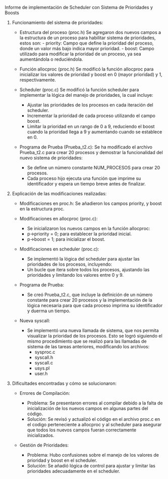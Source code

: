 Informe de implementación de Scheduler con Sistema de Prioridades y Boosts

1. Funcionamiento del sistema de prioridades:
	- Estructura del proceso (proc.h)
		Se agregaron dos nuevos campos a la estructura de un proceso para habilitar sistema de prioridades, estos son:
			- priority: Campo que define la prioridad del proceso, donde un valor más bajo indica mayor prioridad.
			- boost: Campo utilizado para modificar la prioridad de un proceso, ya sea aumentándola o reduciéndola.

	- Función allocproc (proc.h)
		Se modificó la función allocproc para inicializar los valores de prioridad y boost en 0 (mayor prioridad) y 1, respectivamente.

	- Scheduler (proc.c)
		Se modificó la función scheduler para implementar la lógica del manejo de prioridades, la cual incluye:
		- Ajustar las prioridades de los procesos en cada iteración del scheduler.
		- Incrementar la prioridad de cada proceso utilizando el campo boost.
		- Limitar la prioridad en un rango de 0 a 9, reduciendo el boost cuando la prioridad llega a 9 y aumentando cuando se establece en 0.

	- Programa de Prueba (Prueba_t2.c):
		Se ha modificado el archivo Prueba_t2.c para crear 20 procesos y demostrar la funcionalidad del nuevo sistema de prioridades:
		- Se define un número constante NUM_PROCESOS para crear 20 procesos.
		- Cada proceso hijo ejecuta una función que imprime su identificador y espera un tiempo breve antes de finalizar.

2. Explicación de las modificaciones realizadas:

	- Modificaciones en proc.h:
		Se añadieron los campos priority, y boost en la estructura proc.

	- Modificaciones en allocproc (proc.c):
		- Se inicializaron los nuevos campos en la función allocproc:
		- p->priority = 0; para establecer la prioridad inicial.
		- p->boost = 1; para inicializar el boost.

	- Modificaciones en scheduler (proc.c):
		- Se implementó la lógica del scheduler para ajustar las prioridades de los procesos, incluyendo:
		- Un bucle que itera sobre todos los procesos, ajustando las prioridades y limitando los valores entre 0 y 9.

	- Programa de Prueba:
		- Se creó Prueba_t2.c, que incluye la definición de un número constante para crear 20 procesos y la implementación de la lógica necesaria para que cada proceso imprima su identificador y duerma un tiempo.
	
	- Nueva syscall:
		- Se implementó una nueva llamada de sistema, que nos permita visualizar la prioridad de los procesos. Esto se logró siguiendo el mismo procedimiento que se realizó para las llamadas de sistema de las tareas anteriores, modificando los archivos:
			- sysproc.c
			- syscall.h
			- syscall.c
			- usys.pl
			- user.h
	
3. Dificultades encontradas y cómo se solucionaron:

	- Errores de Compilación:
		- Problema: Se presentaron errores al compilar debido a la falta de inicialización de los nuevos campos en algunas partes del código.
		- Solución: Se revisó y actualizó el código en el archivo proc.c en el codigo perteneciente a allocproc y al scheduler para asegurar que todos los nuevos campos fueran correctamente inicializados.

	- Gestión de Prioridades:
		- Problema: Hubo confusiones sobre el manejo de los valores de prioridad y boost en el scheduler.
		- Solución: Se añadió lógica de control para ajustar y limitar las prioridades adecuadamente en el scheduler.